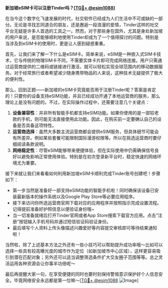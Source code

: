 **新加坡eSIM卡可以注册Tinder吗？[[TG💪+ @esim1088](https://t.me/s/esim1088)]**

在当今这个数字化飞速发展的时代，社交软件已经成为人们生活中不可或缺的一部分。无论是寻找志同道合的朋友，还是邂逅一段浪漫的爱情，Tinder这样的社交平台无疑是许多人首选的工具之一。然而，对于那些身在国外，尤其是身处新加坡的用户来说，是否能够顺利地使用Tinder却成为了一个值得探讨的问题。特别是当涉及到eSIM卡的使用时，更是让人感到疑惑重重。

首先，让我们来了解一下什么是eSIM卡。简单来说，eSIM是一种嵌入式SIM卡技术，它与传统的物理SIM卡不同，不需要实体卡片即可完成网络连接。用户只需通过运营商提供的二维码或链接进行激活，就可以轻松实现全球范围内的移动数据服务。对于经常旅行或者希望减少随身携带物品的人来说，这种技术无疑提供了极大的便利性。

那么，回到正题——新加坡的eSIM卡究竟能否用于注册Tinder呢？答案是肯定的！只要你的设备支持eSIM功能，并且已经成功开通了本地运营商的服务，那么理论上是没有问题的。不过，在实际操作过程中，还需要注意几个关键点：

1. **设备兼容性**：并非所有智能手机都支持eSIM功能。如果你使用的是一部较老款的手机，则可能无法直接使用此功能。因此，在购买前一定要确认自己的设备是否具备这项特性。
2. **运营商选择**：虽然大多数主流运营商都会提供eSIM服务，但具体细节可能会有所差异。例如某些套餐可能限制国际漫游权限等。所以在挑选运营商时要仔细阅读条款说明。
3. **网络稳定性**：尽管eSIM能够带来便捷体验，但在实际使用中仍需确保信号良好以避免影响正常使用体验。特别是在初次登录新平台时，稳定快速的网络环境尤为重要。

接下来就让我们来看看如何利用新加坡eSIM卡顺利完成Tinder账号创建吧！步骤如下：
- 第一步当然是准备好一部支持eSIM功能的智能手机啦！同时确保该设备已安装最新版本的操作系统以及Google Play Store等必要应用程序。
- 接下来访问你所选运营商官网下载对应的应用程序并按照指示完成设置流程。记得提前准备好护照信息以便验证身份哦~
- 当一切准备就绪后打开Tinder官网或者App Store搜索下载官方应用。点击“注册”按钮输入手机号码并通过短信验证码验证身份。
- 最后填写个人资料上传头像描述兴趣爱好等内容提交审核即可等待结果通知啦！

当然啦，除了上述基本方法之外还有一些小技巧可以帮助提升成功率哦～比如可以选择一些具有较高曝光度的城市作为定位（如新加坡市中心区域），这样更容易吸引到潜在匹配对象；另外还可以适当调整筛选条件扩大交友圈子范围等等。总之灵活运用各种资源会让你事半功倍呢～

最后再提醒大家一句，在享受便捷的同时也要时刻保持警惕意识保护好个人信息安全。毕竟网络安全永远都是第一位嘛～[[TG💪+ @esim1088](https://t.me/s/esim1088) ![Image](https://i.postimg.cc/4NQfJmqS/Snipaste-2025-05-13-00-14-12.png)]